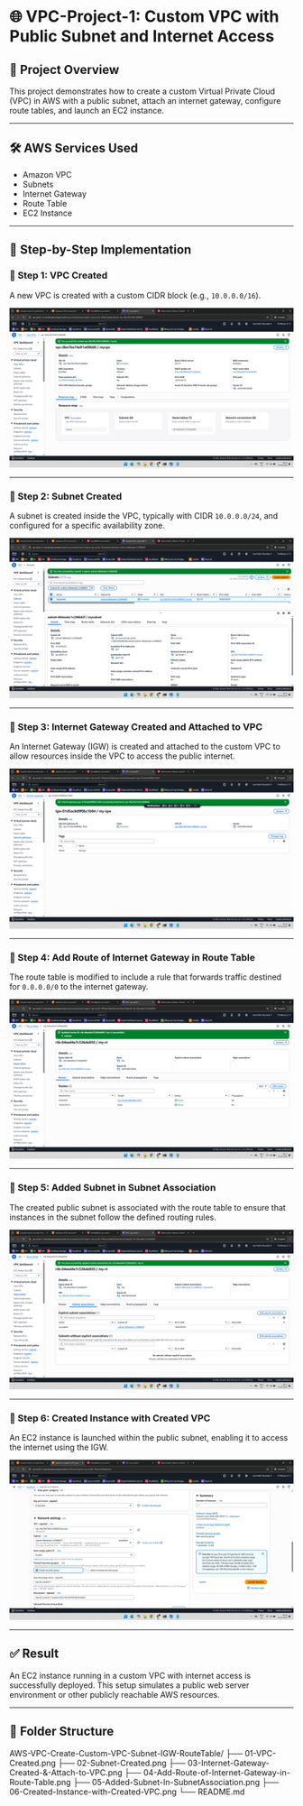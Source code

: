 # 🌐 VPC-Project-1: Custom VPC with Public Subnet and Internet Access

## 📘 Project Overview

This project demonstrates how to create a custom Virtual Private Cloud (VPC) in AWS with a public subnet, attach an internet gateway, configure route tables, and launch an EC2 instance. 

---

## 🛠️ AWS Services Used

- Amazon VPC  
- Subnets  
- Internet Gateway  
- Route Table  
- EC2 Instance  

---

## 🧪 Step-by-Step Implementation

### 📌 Step 1: VPC Created

A new VPC is created with a custom CIDR block (e.g., `10.0.0.0/16`).

![VPC Created](./01-VPC-Created.png)

---

### 📌 Step 2: Subnet Created

A subnet is created inside the VPC, typically with CIDR `10.0.0.0/24`, and configured for a specific availability zone.

![Subnet Created](./02-Subnet-Created.png)

---

### 📌 Step 3: Internet Gateway Created and Attached to VPC

An Internet Gateway (IGW) is created and attached to the custom VPC to allow resources inside the VPC to access the public internet.

![Internet Gateway Created and Attached](./03-Internet-Gateway-Created-&-Attach-to-VPC.png)

---

### 📌 Step 4: Add Route of Internet Gateway in Route Table

The route table is modified to include a rule that forwards traffic destined for `0.0.0.0/0` to the internet gateway.

![Add Route to Internet Gateway](./04-Add-Route-of-Internet-Gateway-in-Route-Table.png)

---

### 📌 Step 5: Added Subnet in Subnet Association

The created public subnet is associated with the route table to ensure that instances in the subnet follow the defined routing rules.

![Subnet Associated with Route Table](./05-Added-Subnet-In-SubnetAssociation.png)

---

### 📌 Step 6: Created Instance with Created VPC

An EC2 instance is launched within the public subnet, enabling it to access the internet using the IGW.

![EC2 Instance Launched](./06-Created-Instance-with-Created-VPC.png)

---

## ✅ Result

An EC2 instance running in a custom VPC with internet access is successfully deployed. This setup simulates a public web server environment or other publicly reachable AWS resources.

---

## 📂 Folder Structure

AWS-VPC-Create-Custom-VPC-Subnet-IGW-RouteTable/
├── 01-VPC-Created.png
├── 02-Subnet-Created.png
├── 03-Internet-Gateway-Created-&-Attach-to-VPC.png
├── 04-Add-Route-of-Internet-Gateway-in-Route-Table.png
├── 05-Added-Subnet-In-SubnetAssociation.png
├── 06-Created-Instance-with-Created-VPC.png
└── README.md

